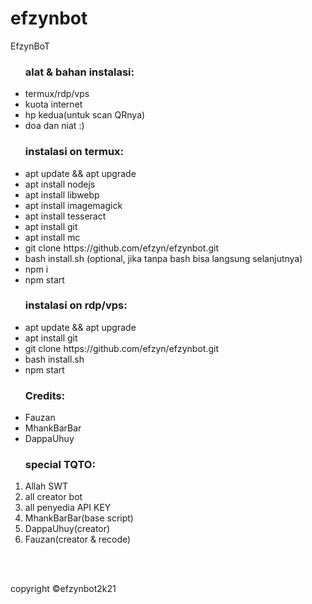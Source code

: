# efzynbot
EfzynBoT 

<body>
<p>
  <ul><h3>alat & bahan instalasi:</h3>
    <li>termux/rdp/vps</li>
    <li>kuota internet</li>
    <li>hp kedua(untuk scan QRnya)</li>
    <li>doa dan niat :)</li>
  </ul>
</p>

<p>
  <ul><h3>instalasi on termux:</h3>
    <li>apt update && apt upgrade</li>
    <li>apt install nodejs</li>
    <li>apt install libwebp</li>
    <li>apt install imagemagick</li>
    <li>apt install tesseract</li>
    <li>apt install git</li>
    <li>apt install mc</li>
    <li>git clone https://github.com/efzyn/efzynbot.git</li>
    <li>bash install.sh (optional, jika tanpa bash bisa langsung selanjutnya)</li>
    <li>npm i</li>
    <li>npm start</li>
  </ul>

</p>
<p>
  <ul><h3>instalasi on rdp/vps:</h3>
    <li>apt update && apt upgrade</li>
    <li>apt install git</li>
    <li>git clone https://github.com/efzyn/efzynbot.git</li>
    <li>bash install.sh</li>
    <li>npm start</li>
  </ul>
</p>

<p>
  <ul><h3>Credits:</h3>
    <li>Fauzan</li>
    <li>MhankBarBar</li>
    <li>DappaUhuy</li>
    </ul>

  <ol><h3>special TQTO:</h3>
    <li>Allah SWT</li>
    <li>all creator bot</li>
    <li>all penyedia API KEY</li>
    <li>MhankBarBar(base script)</li>
    <li>DappaUhuy(creator)</li>
    <li>Fauzan(creator & recode)</li>
  </ol>
<br>
<br>

copyright ©efzynbot2k21



</p>








</body>
